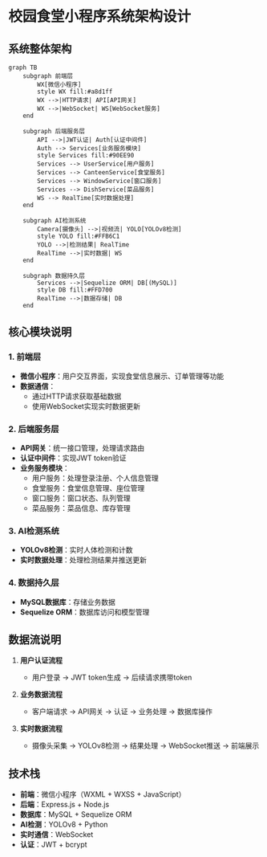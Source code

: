 # 校园食堂小程序系统架构设计

## 系统整体架构

```mermaid
graph TB
    subgraph 前端层
        WX[微信小程序]
        style WX fill:#a8d1ff
        WX -->|HTTP请求| API[API网关]
        WX -->|WebSocket| WS[WebSocket服务]
    end

    subgraph 后端服务层
        API -->|JWT认证| Auth[认证中间件]
        Auth --> Services[业务服务模块]
        style Services fill:#90EE90
        Services --> UserService[用户服务]
        Services --> CanteenService[食堂服务]
        Services --> WindowService[窗口服务]
        Services --> DishService[菜品服务]
        WS --> RealTime[实时数据处理]
    end

    subgraph AI检测系统
        Camera[摄像头] -->|视频流| YOLO[YOLOv8检测]
        style YOLO fill:#FFB6C1
        YOLO -->|检测结果| RealTime
        RealTime -->|实时数据| WS
    end

    subgraph 数据持久层
        Services -->|Sequelize ORM| DB[(MySQL)]
        style DB fill:#FFD700
        RealTime -->|数据存储| DB
    end
```

## 核心模块说明

### 1. 前端层
- **微信小程序**：用户交互界面，实现食堂信息展示、订单管理等功能
- **数据通信**：
  - 通过HTTP请求获取基础数据
  - 使用WebSocket实现实时数据更新

### 2. 后端服务层
- **API网关**：统一接口管理，处理请求路由
- **认证中间件**：实现JWT token验证
- **业务服务模块**：
  - 用户服务：处理登录注册、个人信息管理
  - 食堂服务：食堂信息管理、座位管理
  - 窗口服务：窗口状态、队列管理
  - 菜品服务：菜品信息、库存管理

### 3. AI检测系统
- **YOLOv8检测**：实时人体检测和计数
- **实时数据处理**：处理检测结果并推送更新

### 4. 数据持久层
- **MySQL数据库**：存储业务数据
- **Sequelize ORM**：数据库访问和模型管理

## 数据流说明

1. **用户认证流程**
   - 用户登录 -> JWT token生成 -> 后续请求携带token

2. **业务数据流程**
   - 客户端请求 -> API网关 -> 认证 -> 业务处理 -> 数据库操作

3. **实时数据流程**
   - 摄像头采集 -> YOLOv8检测 -> 结果处理 -> WebSocket推送 -> 前端展示

## 技术栈

- **前端**：微信小程序（WXML + WXSS + JavaScript）
- **后端**：Express.js + Node.js
- **数据库**：MySQL + Sequelize ORM
- **AI检测**：YOLOv8 + Python
- **实时通信**：WebSocket
- **认证**：JWT + bcrypt